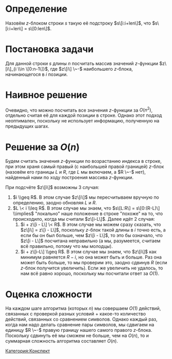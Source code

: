 # Определение

Назовём $z$-блоком строки $s$ такую её подстроку $s\[i:i+len\]$, что
$s\[i:i+len\] = s\[0:len\]$.

# Постановка задачи

Для данной строки $s$ длины $n$ посчитать массив значений $z$-функции
$z\[i\]_{i \\in \[0:n-1\]}$, где $z\[i\] \~-$ наибольшего $z$-блока,
начинающегося в $i$ позиции.

# Наивное решение

Очевидно, что можно посчитать все значения $z$-функции за $O(n^2)$,
отдельно считая её для каждой позиции в строке. Однако этот подход
неоптимален, поскольку не использует информацию, полученную на
предыдущих шагах.

# Решение за $O(n)$

Будем считать значения $z$-функции по возрастанию индекса в строке, при
этом храня самый правый (с наибольшей правой границей) $z$-блок
(назовём его границы $L$ и $R$, где $L$ мы включаем, а $R \~-$
нет), найденный нами по ходу построения массива $z$-функции.

При подсчёте $z\[i\]$ возможны 3 случая:

1.  $i \\geq R$. В этом случае $z\[i\]$ мы пересчитываем вручную по
    определению, заодно обновляя $L$ и $R$.
2.  $L \< i \\leq R$. В этом случае мы знаем, что $s\[L:R\] =
    s\[0:(R-L)\] \\implies$ "локально" наше положение в строке "похоже"
    на то, что происходило, когда мы считали $z\[i-L\]$. Далее идёт 2
    случая:
    1.  $i + z\[i - L\] \< R$. В этом случае мы можем сразу сказать, что
        $z\[i\] = z\[i - L\]$, поскольку $z$-блок такой длины в $i$
        точно есть, а если бы он был больше, чем $z\[i - L\]$, то
        это бы означало, что $z\[i - L\]$ посчитана неправильно (а мы,
        разумеется, считаем всё правильно, потому что мы молодцы).
    2.  $i + z\[i-L\] \\geq R$. В этом случае мы знаем, что $z\[i\]$ как
        минимум равняется $R-i$, но она может быть и больше. Раз она
        может быть больше, то мы проверим это, заодно сдвинув $R$
        (если $z$-блок получится увеличить). Если же увеличить не
        удалось, то нам всё равно хорошо, поскольку мы посчитали
        ответ за $O(1)$.

# Оценка сложности

На каждом шаге алгоритма (которых $n$) мы совершаем $O(1)$ действий,
связанных с проверкой разных условий $+$ какое-то количество
действий, связанных со сравнением символов. Однако каждый раз,
когда нам надо делать сравнение пары символов, мы сдвигаем на единицу
$R \~-$ правую границу нашего самого правого $z$-блока. Поскольку
сдвинуть её мы сможем не больше, чем на $O(n)$, то и суммарная
сложность алгоритма составляет $O(n)$.

[Категория:Конспект](Категория:Конспект "wikilink")